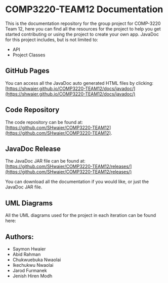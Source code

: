 # COMP3220-TEAM12 Documentation
This is the documentation repository for the group project for COMP-3220 Team 12, here you can find all the resources for the project to help you get started contributing or using the project to create your own app. 
JavaDoc for this project includes, but is not limited to: 
- API 
- Project Classes

## GitHub Pages 
You can access all the JavaDoc auto generated HTML files by clicking: [https://shwaier.github.io/COMP3220-TEAM12/docs/javadoc/](https://shwaier.github.io/COMP3220-TEAM12/docs/javadoc/)

## Code Repository
The code repository can be found at: [https://github.com/SHwaier/COMP3220-TEAM12](https://github.com/SHwaier/COMP3220-TEAM12).

## JavaDoc Release
The JavaDoc JAR file can be found at: [https://github.com/SHwaier/COMP3220-TEAM12/releases/](https://github.com/SHwaier/COMP3220-TEAM12/releases/)

You can download all the documentation if you would like, or just the JavaDoc JAR file.
## UML Diagrams
All the UML diagrams used for the project in each iteration can be found here: []()
## Authors:
- Saymon Hwaier
- Abid Rahman
- Chukwuebuka Nwaolai
- Ikechukwu Nwaolai
- Jarod Furmanek
- Jenish Hiren Modh